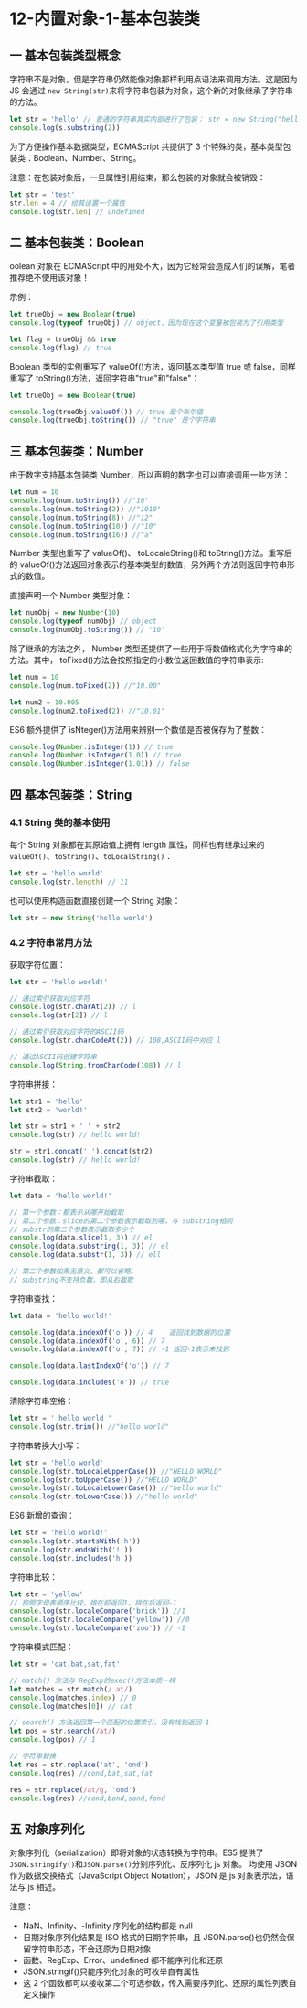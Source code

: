 # 12-内置对象-1-基本包装类

## 一 基本包装类型概念

字符串不是对象，但是字符串仍然能像对象那样利用点语法来调用方法。这是因为 JS 会通过 `new String(str)`来将字符串包装为对象，这个新的对象继承了字符串的方法。

```js
let str = 'hello' // 普通的字符串其实内部进行了包装： str = new String("hello");
console.log(s.substring(2))
```

为了方便操作基本数据类型，ECMAScript 共提供了 3 个特殊的类，基本类型包装类：Boolean、Number、String。

注意：在包装对象后，一旦属性引用结束，那么包装的对象就会被销毁：

```js
let str = 'test'
str.len = 4 // 给其设置一个属性
console.log(str.len) // undefined
```

## 二 基本包装类：Boolean

oolean 对象在 ECMAScript 中的用处不大，因为它经常会造成人们的误解，笔者推荐绝不使用该对象！

示例：

```js
let trueObj = new Boolean(true)
console.log(typeof trueObj) // object，因为现在这个变量被包装为了引用类型

let flag = trueObj && true
console.log(flag) // true
```

Boolean 类型的实例重写了 valueOf()方法，返回基本类型值 true 或 false，同样重写了 toString()方法，返回字符串"true"和"false"：

```js
let trueObj = new Boolean(true)

console.log(trueObj.valueOf()) // true 是个布尔值
console.log(trueObj.toString()) // "true" 是个字符串
```

## 三 基本包装类：Number

由于数字支持基本包装类 Number，所以声明的数字也可以直接调用一些方法：

```js
let num = 10
console.log(num.toString()) //"10"
console.log(num.toString(2)) //"1010"
console.log(num.toString(8)) //"12"
console.log(num.toString(10)) //"10"
console.log(num.toString(16)) //"a"
```

Number 类型也重写了 valueOf()、 toLocaleString()和 toString()方法。重写后的 valueOf()方法返回对象表示的基本类型的数值，另外两个方法则返回字符串形式的数值。

直接声明一个 Number 类型对象：

```js
let numObj = new Number(10)
console.log(typeof numObj) // object
console.log(numObj.toString()) // "10"
```

除了继承的方法之外， Number 类型还提供了一些用于将数值格式化为字符串的方法。其中， toFixed()方法会按照指定的小数位返回数值的字符串表示:

```js
let num = 10
console.log(num.toFixed(2)) //"10.00"

let num2 = 10.005
console.log(num2.toFixed(2)) //"10.01"
```

ES6 额外提供了 isNteger()方法用来辨别一个数值是否被保存为了整数：

```js
console.log(Number.isInteger(1)) // true
console.log(Number.isInteger(1.0)) // true
console.log(Number.isInteger(1.01)) // false
```

## 四 基本包装类：String

### 4.1 String 类的基本使用

每个 String 对象都在其原始值上拥有 length 属性，同样也有继承过来的`valueOf()`、`toString()`、`toLocalString()`：

```js
let str = 'hello world'
console.log(str.length) // 11
```

也可以使用构造函数直接创建一个 String 对象：

```js
let str = new String('hello world')
```

### 4.2 字符串常用方法

获取字符位置：

```js
let str = 'hello world!'

// 通过索引获取对应字符
console.log(str.charAt(2)) // l
console.log(str[2]) // l

// 通过索引获取对应字符的ASCII码
console.log(str.charCodeAt(2)) // 108,ASCII码中对应 l

// 通过ASCII码创建字符串
console.log(String.fromCharCode(108)) // l
```

字符串拼接：

```js
let str1 = 'hello'
let str2 = 'world!'

let str = str1 + ' ' + str2
console.log(str) // hello world!

str = str1.concat(' ').concat(str2)
console.log(str) // hello world!
```

字符串截取：

```js
let data = 'hello world!'

// 第一个参数：都表示从哪开始截取
// 第二个参数：slice的第二个参数表示截取到哪，与 substring相同
// substr的第二个参数表示截取多少个
console.log(data.slice(1, 3)) // el
console.log(data.substring(1, 3)) // el
console.log(data.substr(1, 3)) // ell

// 第二个参数如果无意义，都可以省略。
// substring不支持负数，即从右截取
```

字符串查找：

```js
let data = 'hello world!'

console.log(data.indexOf('o')) // 4    返回找到数据的位置
console.log(data.indexOf('o', 6)) // 7
console.log(data.indexOf('o', 7)) // -1 返回-1表示未找到

console.log(data.lastIndexOf('o')) // 7

console.log(data.includes('o')) // true
```

清除字符串空格：

```js
let str = ' hello world '
console.log(str.trim()) //"hello world"
```

字符串转换大小写：

```js
let str = 'hello world'
console.log(str.toLocaleUpperCase()) //"HELLO WORLD"
console.log(str.toUpperCase()) //"HELLO WORLD"
console.log(str.toLocaleLowerCase()) //"hello world"
console.log(str.toLowerCase()) //"hello world"
```

ES6 新增的查询：

```js
let str = 'hello world!'
console.log(str.startsWith('h'))
console.log(str.endsWith('!'))
console.log(str.includes('h'))
```

字符串比较：

```js
let str = 'yellow'
// 按照字母表顺序比较，排在前返回1，排在后返回-1
console.log(str.localeCompare('brick')) //1
console.log(str.localeCompare('yellow')) //0
console.log(str.localeCompare('zoo')) // -1
```

字符串模式匹配：

```js
let str = 'cat,bat,sat,fat'

// match() 方法与 RegExp的exec()方法本质一样
let matches = str.match(/.at/)
console.log(matches.index) // 0
console.log(matches[0]) // cat

// search() 方法返回第一个匹配的位置索引，没有找到返回-1
let pos = str.search(/at/)
console.log(pos) // 1

// 字符串替换
let res = str.replace('at', 'ond')
console.log(res) //cond,bat,sat,fat

res = str.replace(/at/g, 'ond')
console.log(res) //cond,bond,sond,fond
```

## 五 对象序列化

对象序列化（serialization）即将对象的状态转换为字符串。ES5 提供了`JSON.stringify()`和`JSON.parse()`分别序列化、反序列化 js 对象。
均使用 JSON 作为数据交换格式（JavaScript Object Notation），JSON 是 js 对象表示法，语法与 js 相近。

注意：

-   NaN、Infinity、-Infinity 序列化的结构都是 null
-   日期对象序列化结果是 ISO 格式的日期字符串，且 JSON.parse()也仍然会保留字符串形态，不会还原为日期对象
-   函数、RegExp、Error、undefined 都不能序列化和还原
-   JSON.stringif()只能序列化对象的可枚举自有属性
-   这 2 个函数都可以接收第二个可选参数，传入需要序列化、还原的属性列表自定义操作
